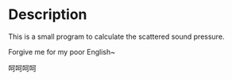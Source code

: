 # Description

This is a small program to calculate the scattered sound pressure.

Forgive me for my poor English~

呵呵呵呵





